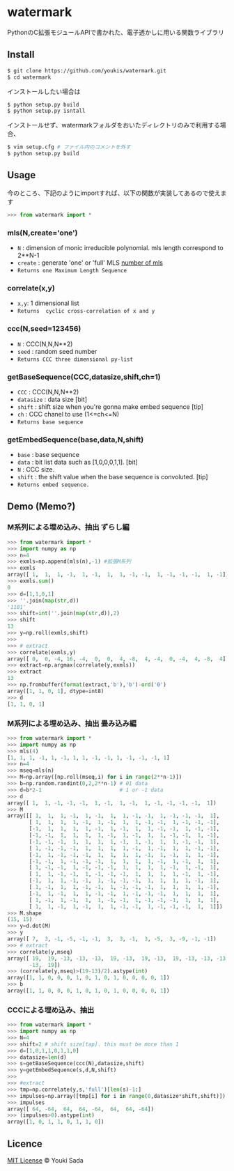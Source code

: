 watermark
====
PythonのC拡張モジュールAPIで書かれた、電子透かしに用いる関数ライブラリ

## Install

```bash
$ git clone https://github.com/youkis/watermark.git
$ cd watermark
```

インストールしたい場合は
```bash
$ python setup.py build
$ python setup.py isntall
```

インストールせず、watermarkフォルダをおいたディレクトリのみで利用する場合、
```bash
$ vim setup.cfg # ファイル内のコメントを外す
$ python setup.py build
```

## Usage
今のところ、下記のようにimportすれば、以下の関数が実装してあるので使えます
```Python
>>> from watermark import *
```

### mls(N,create='one') ###
+   `N` :
    dimension of monic irreducible polynomial. mls length correspond to 2**N-1
+   `create` :
    generate 'one' or 'full' MLS [number of mls][link]
+   `Returns one Maximum Length Sequence`

  [link]: https://ja.wikipedia.org/wiki/%E6%97%A2%E7%B4%84%E5%A4%9A%E9%A0%85%E5%BC%8F#.E4.BD.93.E4.B8.8A.E3.81.AE.E6.97.A2.E7.B4.84.E5.A4.9A.E9.A0.85.E5.BC.8F

### correlate(x,y) ###
+   `x,y`: 1 dimensional list
+   `Returns  cyclic cross-correlation of x and y`

### ccc(N,seed=123456) ###
+   `N` :
    CCC(N,N,N**2)
+   `seed` :
    random seed number
+   `Returns CCC three dimensional py-list`

### getBaseSequence(CCC,datasize,shift,ch=1) ###
+   `CCC` :
    CCC(N,N,N**2)
+   `datasize` :
    data size [bit]
+   `shift` :
    shift size when you're gonna make embed sequence [tip]
+   `ch` :
    CCC chanel to use (1<=ch<=N)
+   `Returns base sequence`

### getEmbedSequence(base,data,N,shift) ###
+   `base` :
    base sequence
+   `data` :
    bit list data such as [1,0,0,0,1,1]. [bit]
+   `N` :
    CCC size.
+   `shift` :
    the shift value when the base sequence is convoluted. [tip]
+   `Returns embed sequence.`


## Demo (Memo?)
### M系列による埋め込み、抽出 ずらし編 ###
```Python
>>> from watermark import *
>>> import numpy as np
>>> n=4
>>> exmls=np.append(mls(n),-1) #拡張M系列
>>> exmls
array([ 1,  1,  1, -1,  1, -1,  1,  1, -1, -1,  1, -1, -1, -1,  1, -1])
>>> exmls.sum()
0
>>> d=[1,1,0,1]
>>> ''.join(map(str,d))
'1101'
>>> shift=int(''.join(map(str,d)),2)
>>> shift
13
>>> y=np.roll(exmls,shift)
>>> 
>>> # extract
>>> correlate(exmls,y)
array([ 0,  0, -4, 16, -4,  0,  0,  4, -8,  4, -4,  0, -4,  4, -8,  4])
>>> extract=np.argmax(correlate(y,exmls))
>>> extract
13
>>> np.frombuffer(format(extract,'b'),'b')-ord('0')
array([1, 1, 0, 1], dtype=int8)
>>> d
[1, 1, 0, 1]
```

### M系列による埋め込み、抽出 畳み込み編 ###
```Python
>>> from watermark import *
>>> import numpy as np
>>> mls(4)
[1, 1, 1, -1, 1, -1, 1, 1, -1, -1, 1, -1, -1, -1, 1]
>>> n=4
>>> mseq=mls(n)
>>> M=np.array([np.roll(mseq,i) for i in range(2**n-1)])
>>> b=np.random.randint(0,2,2**n-1) # 01 data
>>> d=b*2-1                         # 1 or -1 data
>>> d
array([ 1,  1, -1, -1, -1,  1, -1,  1, -1,  1, -1, -1, -1, -1,  1])
>>> M
array([[ 1,  1,  1, -1,  1, -1,  1,  1, -1, -1,  1, -1, -1, -1,  1],
       [ 1,  1,  1,  1, -1,  1, -1,  1,  1, -1, -1,  1, -1, -1, -1],
       [-1,  1,  1,  1,  1, -1,  1, -1,  1,  1, -1, -1,  1, -1, -1],
       [-1, -1,  1,  1,  1,  1, -1,  1, -1,  1,  1, -1, -1,  1, -1],
       [-1, -1, -1,  1,  1,  1,  1, -1,  1, -1,  1,  1, -1, -1,  1],
       [ 1, -1, -1, -1,  1,  1,  1,  1, -1,  1, -1,  1,  1, -1, -1],
       [-1,  1, -1, -1, -1,  1,  1,  1,  1, -1,  1, -1,  1,  1, -1],
       [-1, -1,  1, -1, -1, -1,  1,  1,  1,  1, -1,  1, -1,  1,  1],
       [ 1, -1, -1,  1, -1, -1, -1,  1,  1,  1,  1, -1,  1, -1,  1],
       [ 1,  1, -1, -1,  1, -1, -1, -1,  1,  1,  1,  1, -1,  1, -1],
       [-1,  1,  1, -1, -1,  1, -1, -1, -1,  1,  1,  1,  1, -1,  1],
       [ 1, -1,  1,  1, -1, -1,  1, -1, -1, -1,  1,  1,  1,  1, -1],
       [-1,  1, -1,  1,  1, -1, -1,  1, -1, -1, -1,  1,  1,  1,  1],
       [ 1, -1,  1, -1,  1,  1, -1, -1,  1, -1, -1, -1,  1,  1,  1],
       [ 1,  1, -1,  1, -1,  1,  1, -1, -1,  1, -1, -1, -1,  1,  1]])
>>> M.shape
(15, 15)
>>> y=d.dot(M)
>>> y
array([ 7,  3, -1, -5, -1, -1,  3,  3, -1,  3, -5,  3, -9, -1, -1])
>>> # extract
>>> correlate(y,mseq)
array([ 19,  19, -13, -13, -13,  19, -13,  19, -13,  19, -13, -13, -13,
       -13,  19])
>>> (correlate(y,mseq)>(19-13)/2).astype(int)
array([1, 1, 0, 0, 0, 1, 0, 1, 0, 1, 0, 0, 0, 0, 1])
>>> b
array([1, 1, 0, 0, 0, 1, 0, 1, 0, 1, 0, 0, 0, 0, 1])
```

### CCCによる埋め込み、抽出 ###
```Python
>>> from watermark import *
>>> import numpy as np
>>> N=4
>>> shift=2 # shift size[tap]. this must be more than 1
>>> d=[1,0,1,1,0,1,1,0]
>>> datasize=len(d)
>>> s=getBaseSequence(ccc(N),datasize,shift)
>>> y=getEmbedSequence(s,d,N,shift)
>>> 
>>> #extract
>>> tmp=np.correlate(y,s,'full')[len(s)-1:]
>>> impulses=np.array([tmp[i] for i in range(0,datasize*shift,shift)])
>>> impulses
array([ 64, -64,  64,  64, -64,  64,  64, -64])
>>> (impulses>0).astype(int)
array([1, 0, 1, 1, 0, 1, 1, 0])
```

## Licence
[MIT License](https://github.com/youkis/watermark/blob/master/LICENSE.txt) © Youki Sada

